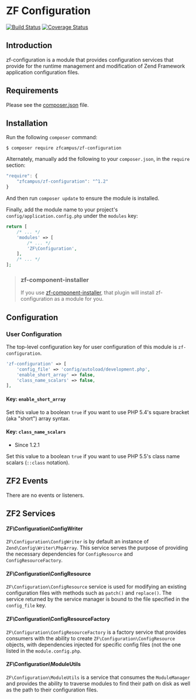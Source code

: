 ZF Configuration
================

[![Build Status](https://travis-ci.org/zfcampus/zf-configuration.png)](https://travis-ci.org/zfcampus/zf-configuration)
[![Coverage Status](https://coveralls.io/repos/github/zfcampus/zf-configuration/badge.svg?branch=master)](https://coveralls.io/github/zfcampus/zf-configuration?branch=master)

Introduction
------------

zf-configuration is a module that provides configuration services that provide for the
runtime management and modification of Zend Framework application configuration files.

Requirements
------------
  
Please see the [composer.json](composer.json) file.

Installation
------------

Run the following `composer` command:

```console
$ composer require zfcampus/zf-configuration
```

Alternately, manually add the following to your `composer.json`, in the `require` section:

```javascript
"require": {
    "zfcampus/zf-configuration": "^1.2"
}
```

And then run `composer update` to ensure the module is installed.

Finally, add the module name to your project's `config/application.config.php` under the `modules`
key:

```php
return [
    /* ... */
    'modules' => [
        /* ... */
        'ZF\Configuration',
    ],
    /* ... */
];
```

> ### zf-component-installer
>
> If you use [zf-component-installer](https://github.com/zendframework/zf-component-installer),
> that plugin will install zf-configuration as a module for you.

Configuration
-------------

### User Configuration

The top-level configuration key for user configuration of this module is `zf-configuration`.

```php
'zf-configuration' => [
    'config_file' => 'config/autoload/development.php',
    'enable_short_array' => false,
    'class_name_scalars' => false,
],
```

#### Key: `enable_short_array`

Set this value to a boolean `true` if you want to use PHP 5.4's square bracket (aka "short") array
syntax.

#### Key: `class_name_scalars`

- Since 1.2.1

Set this value to a boolean `true` if you want to use PHP 5.5's class name scalars (`::class` notation).

ZF2 Events
----------

There are no events or listeners.

ZF2 Services
------------

#### ZF\Configuration\ConfigWriter

`ZF\Configuration\ConfigWriter` is by default an instance of `Zend\Config\Writer\PhpArray`.  This
service serves the purpose of providing the necessary dependencies for `ConfigResource` and
`ConfigResourceFactory`.

#### ZF\Configuration\ConfigResource

`ZF\Configuration\ConfigResource` service is used for modifying an existing configuration files with
methods such as `patch()` and `replace()`.  The service returned by the service manager is bound to
the file specified in the `config_file` key.

#### ZF\Configuration\ConfigResourceFactory

`ZF\Configuration\ConfigResourceFactory` is a factory service that provides consumers with the
ability to create `ZF\Configuration\ConfigResource` objects, with dependencies injected for specific
config files (not the one listed in the `module.config.php`.

#### ZF\Configuration\ModuleUtils

`ZF\Configuration\ModuleUtils` is a service that consumes the `ModuleManager` and provides the
ability to traverse modules to find their path on disk as well as the path to their configuration
files.
